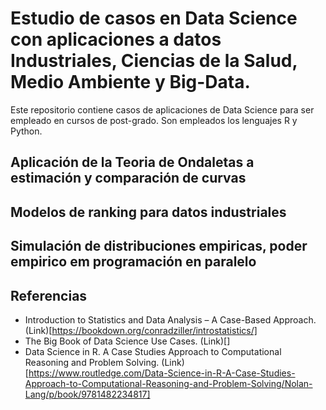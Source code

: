 # Estudio de casos en Data Science con aplicaciones a datos Industriales, Ciencias de la Salud, Medio Ambiente y Big-Data.

Este repositorio contiene casos de aplicaciones de Data Science para ser empleado en cursos de post-grado.
Son empleados los lenguajes R y Python.

## Aplicación de la Teoria de Ondaletas a estimación y comparación de curvas

## Modelos de ranking para datos industriales

## Simulación de distribuciones empiricas, poder empirico em programación en paralelo



## Referencias

- Introduction to Statistics and Data Analysis – A Case-Based Approach. (Link)[https://bookdown.org/conradziller/introstatistics/]
- The Big Book of Data Science Use Cases. (Link)[]
- Data Science in R. A Case Studies Approach to Computational Reasoning and Problem Solving. (Link)[https://www.routledge.com/Data-Science-in-R-A-Case-Studies-Approach-to-Computational-Reasoning-and-Problem-Solving/Nolan-Lang/p/book/9781482234817]
  
 
